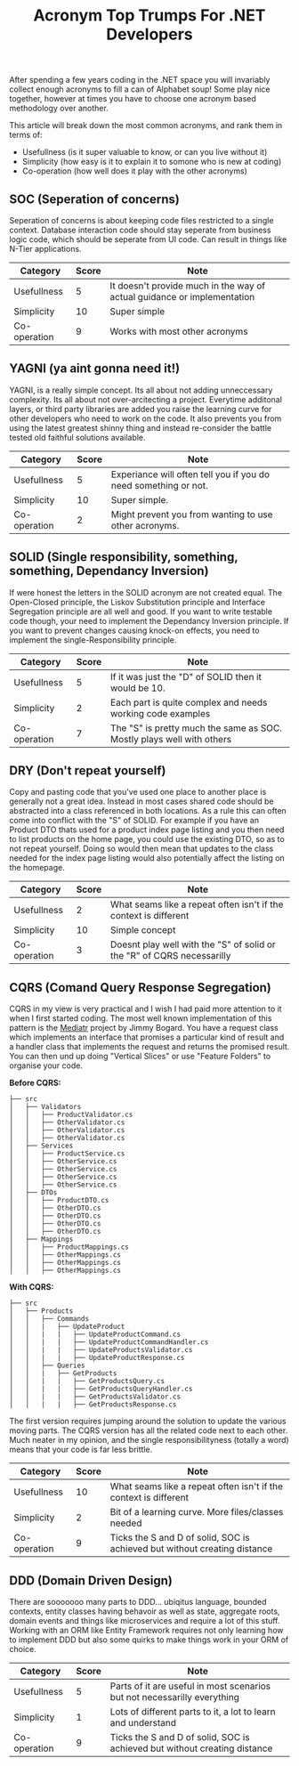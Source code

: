 ﻿---
layout: post
title: Acronym Top Trumps For .NET Developers
--- 

After spending a few years coding in the .NET space you will invariably collect enough acronyms to fill a can of Alphabet soup! Some play nice together, however at times you have to choose one acronym based methodology over another. 

This article will break down the most common acronyms, and rank them in terms of: 
 - Usefullness (is it super valuable to know, or can you live without it)
 - Simplicity (how easy is it to explain it to somone who is new at coding)
 - Co-operation (how well does it play with the other acronyms)

## SOC (Seperation of concerns)

 Seperation of concerns is about keeping code files restricted to a single context. Database interaction code should stay seperate from business logic code, which should be seperate from UI code. Can result in things like N-Tier applications.

 |Category       |Score |Note                                                                      |
 |---------------|------|--------------------------------------------------------------------------|
 | Usefullness   | 5    | It doesn't provide much in the way of actual guidance or implementation  |
 | Simplicity    | 10   | Super simple                                                             |
 | Co-operation  | 9    | Works with most other acronyms                                           |

## YAGNI (ya aint gonna need it!)

 YAGNI, is a really simple concept. Its all about not adding unneccessary complexity. Its all about not over-arcitecting a project. Everytime additonal layers, or third party libraries are added you raise the learning curve for other developers who need to work on the code. It also prevents you from using the latest greatest shinny thing and instead re-consider the battle tested old faithful solutions available. 

 |Category       |Score |Note                                                                      |
 |---------------|------|--------------------------------------------------------------------------|
 | Usefullness   | 5    | Experiance will often tell you if you do need something or not.          |
 | Simplicity    | 10   | Super simple.                                                            |
 | Co-operation  | 2    | Might prevent you from wanting to use other acronyms.                    |

## SOLID (Single responsibility, something, something, Dependancy Inversion)

 If were honest the letters in the SOLID acronym are not created equal. The Open-Closed principle, the Liskov Substitution principle and Interface Segregation principle are all well and good. If you want to write testable code though, your need to implement the Dependancy Inversion principle. If you want to prevent changes causing knock-on effects, you need to implement the single-Responsibility principle. 

 |Category       |Score |Note                                                                      |
 |---------------|------|--------------------------------------------------------------------------|
 | Usefullness   | 5    | If it was just the "D" of SOLID then it would be 10.                     |
 | Simplicity    | 2    | Each part is quite complex and needs working code examples               |
 | Co-operation  | 7    | The "S" is pretty much the same as SOC. Mostly plays well with others    |

## DRY (Don't repeat yourself)

  Copy and pasting code that you've used one place to another place is generally not a great idea. Instead in most cases shared code should be abstracted into a class referenced in both locations. As a rule this can often come into conflict with the "S" of SOLID. For example if you have an Product DTO thats used for a product index page listing and you then need to list products on the home page, you could use the existing DTO, so as to not repeat yourself. Doing so would then mean that updates to the class needed for the index page listing would also potentially affect the listing on the homepage. 

 |Category       |Score | Note                                                                     |
 |---------------|------|--------------------------------------------------------------------------|
 | Usefullness   | 2    | What seams like a repeat often isn't if the context is different         |
 | Simplicity    | 10   | Simple concept                                                           |
 | Co-operation  | 3    | Doesnt play well with the "S" of solid or the "R" of CQRS necessarilly   |

## CQRS (Comand Query Response Segregation)

CQRS in my view is very practical and I wish I had paid more attention to it when I first started coding. The most well known implementation of this pattern is the [Mediatr](https://github.com/jbogard/MediatR) project by Jimmy Bogard. You have a request class which implements an interface that promises a particular kind of result and a handler class that implements the request and returns the promised result. You can then und up doing "Vertical Slices" or use "Feature Folders" to organise your code. 


**Before CQRS:**

```
├── src
│   ├── Validators
│   │   ├── ProductValidator.cs
│   │   ├── OtherValidator.cs
│   │   ├── OtherValidator.cs
│   │   ├── OtherValidator.cs
│   ├── Services
│   │   ├── ProductService.cs
│   │   ├── OtherService.cs
│   │   ├── OtherService.cs
│   │   ├── OtherService.cs
│   │   ├── OtherService.cs
│   ├── DTOs
│   │   ├── ProductDTO.cs
│   │   ├── OtherDTO.cs
│   │   ├── OtherDTO.cs
│   │   ├── OtherDTO.cs
│   │   ├── OtherDTO.cs
│   ├── Mappings
│   │   ├── ProductMappings.cs
│   │   ├── OtherMappings.cs
│   │   ├── OtherMappings.cs
│   │   ├── OtherMappings.cs
```

**With CQRS:**

```
├── src
│   ├── Products
│   │   ├── Commands
│   │   |   ├── UpdateProduct
│   │   |   |   ├── UpdateProductCommand.cs
│   │   |   |   ├── UpdateProductCommandHandler.cs
│   │   |   |   ├── UpdateProductsValidator.cs
│   │   |   |   ├── UpdateProductResponse.cs
│   │   ├── Queries
│   │   |   ├── GetProducts
│   │   |   |   ├── GetProductsQuery.cs
│   │   |   |   ├── GetProductsQueryHandler.cs
│   │   |   |   ├── GetProductsValidator.cs
│   │   |   |   ├── GetProductsResponse.cs
```

The first version requires jumping around the solution to update the various moving parts. The CQRS version has all the related code next to each other. Much neater in my opinion, and the single responsibilityness (totally a word) means that your code is far less brittle. 


 |Category       |Score | Note                                                                          |
 |---------------|------|-------------------------------------------------------------------------------|
 | Usefullness   | 10   | What seams like a repeat often isn't if the context is different              |
 | Simplicity    | 2    | Bit of a learning curve. More files/classes needed                            |
 | Co-operation  | 9    | Ticks the S and D of solid, SOC is achieved but without creating distance   |


## DDD (Domain Driven Design)

There are sooooooo many parts to DDD... ubiqitus language, bounded contexts, entity classes having behavoir as well as state, aggregate roots, domain events and things like microservices and require a lot of this stuff. Working with an ORM like Entity Framework requires not only learning how to implement DDD but also some quirks to make things work in your ORM of choice. 

 |Category       |Score | Note                                                                          |
 |---------------|------|-------------------------------------------------------------------------------|
 | Usefullness   | 5    | Parts of it are useful in most scenarios but not necessarilly everything      |
 | Simplicity    | 1    | Lots of different parts to it, a lot to learn and understand                  |
 | Co-operation  | 9    | Ticks the S and D of solid, SOC is achieved but without creating distance     |